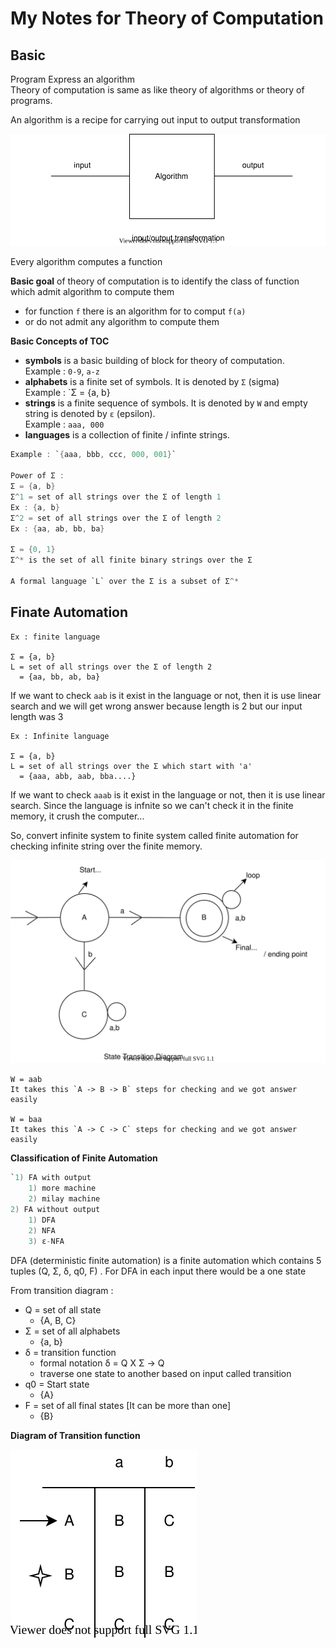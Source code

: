 # My Notes for Theory of Computation

## Basic

Program Express an algorithm <br>
Theory of computation is same as like theory of algorithms or theory of programs.

An algorithm is a recipe for carrying out input to output transformation

![algorithm_chart](./images/algo.svg)

Every algorithm computes a function

__Basic goal__ of theory of computation is to identify the class of function which admit algorithm to compute them

- for function `f` there is an algorithm for to comput `f(a)` <br>
- or do not admit any algorithm to compute them

__Basic Concepts of TOC__ <br>

- __symbols__ is a basic building of block for theory of computation. <br>
Example : `0-9`, `a-z`
- __alphabets__ is a finite set of symbols. It is denoted by `Σ` (sigma) <br>
Example : `Σ = {a, b}
- __strings__ is a finite sequence of symbols. It is denoted by `W` and empty string is denoted by `ε` (epsilon). <br>
Example : `aaa, 000`
- __languages__ is a collection of finite / infinte strings.

```c
Example : `{aaa, bbb, ccc, 000, 001}`

Power of Σ :
Σ = {a, b}
Σ^1 = set of all strings over the Σ of length 1
Ex : {a, b}
Σ^2 = set of all strings over the Σ of length 2
Ex : {aa, ab, bb, ba}

Σ = {0, 1}
Σ^* is the set of all finite binary strings over the Σ

A formal language `L` over the Σ is a subset of Σ^*
```

## Finate Automation

```shell
Ex : finite language

Σ = {a, b}
L = set of all strings over the Σ of length 2
  = {aa, bb, ab, ba}
```

If we want to check `aab` is it exist in the language or not, then it is use linear search and we will get wrong answer because length is 2 but our input length was 3

```shell
Ex : Infinite language

Σ = {a, b}
L = set of all strings over the Σ which start with 'a'
  = {aaa, abb, aab, bba....}
```

If we want to check `aaab` is it exist in the language or not, then it is use linear search. Since the language is infnite so we can't check it in the finite memory, it crush the computer...

So, convert infinite system to finite system called finite automation for checking infinite string over the finite memory.

![diagram_of_fa](./images/finite_automata.svg)

```shell
W = aab
It takes this `A -> B -> B` steps for checking and we got answer easily

W = baa
It takes this `A -> C -> C` steps for checking and we got answer easily
```

__Classification of Finite Automation__ <br>

```c
`1) FA with output
    1) more machine
    2) milay machine
2) FA without output
    1) DFA
    2) NFA
    3) ε-NFA
```

DFA (deterministic finite automation) is a finite automation which contains 5 tuples (Q, Σ, δ, q0, F)
. For DFA in each input there would be a one state

From transition diagram :

- Q = set of all state
    - {A, B, C}
- Σ = set of all alphabets
    - {a, b}
- δ = transition function
    - formal notation δ = Q X Σ -> Q
    - traverse one state to another based on input called transition
- q0 = Start state
    - {A}
- F = set of all final states [It can be more than one]
    - {B}

__Diagram of Transition function__

![transition_fn](./images/transiton_fn.svg)
